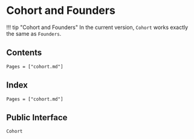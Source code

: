 # Cohort and Founders

!!! tip "Cohort and Founders"
    In the current version, `Cohort` works exactly the same as `Founders`.

## Contents

```@contents
Pages = ["cohort.md"]
```

## Index

```@index
Pages = ["cohort.md"]
```

## Public Interface

```@docs
Cohort
```